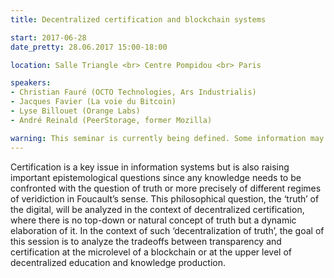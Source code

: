 ```yaml
---
title: Decentralized certification and blockchain systems

start: 2017-06-28
date_pretty: 28.06.2017 15:00-18:00

location: Salle Triangle <br> Centre Pompidou <br> Paris

speakers:
- Christian Fauré (OCTO Technologies, Ars Industrialis)
- Jacques Favier (La voie du Bitcoin)
- Lyse Billouet (Orange Labs)
- André Reinald (PeerStorage, former Mozilla)

warning: This seminar is currently being defined. Some information may change in the next days.
---
```


Certification is a key issue in information systems but is also raising important epistemological questions since any knowledge needs to be confronted with the question of truth or more precisely of different regimes of veridiction in Foucault’s sense. This philosophical question, the ‘truth’ of the digital, will be analyzed in the context of decentralized certification, where there is no top-down or natural concept of truth but a dynamic elaboration of it. In the context of such ‘decentralization of truth’, the goal of this session is to analyze the tradeoffs between transparency and certification at the microlevel of a blockchain or at the upper level of decentralized education and knowledge production.
